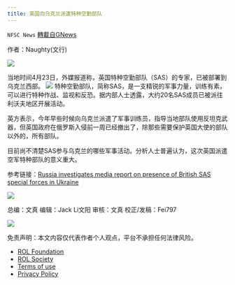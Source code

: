 ```yaml
---
title: 英国向乌克兰派遣特种空勤部队
---
```

`NFSC News` [轉載自GNews](https://gnews.org/zh-hans/2412794/)

作者：Naughty(文行)
 
![](https://assets.gnews.org/wp-content/uploads/2022/04/Screen-Shot-2022-04-23-at-7.21.17-PM-1.png)
 
当地时间4月23日，外媒报道称，英国特种空勤部队（SAS）的专家，已被部署到乌克兰西部。
 ![](https://assets.gnews.org/wp-content/uploads/2022/04/8-58.jpg) 
特种空勤部队，简称SAS，是一支精锐的军事力量，训练有素，可以进行特种作战、监视和反恐。据内部人士透露，大约20名SAS成员已被派往利沃夫地区开展活动。
 
英方表示，今年早些时候向乌克兰派遣了军事训练员，指导当地部队使用反坦克武器，但英国政府在俄罗斯入侵前一周已经撤出了，除那些需要保护英国大使的部队以外的，所有部队。
 
目前尚不清楚SAS参与乌克兰的哪些军事活动。分析人士普遍认为，这次英国派遣空军特种部队的意义重大。
 
参考链接：[Russia investigates media report on presence of British SAS special forces in Ukraine](https://www.reuters.com/world/russia-investigates-media-report-presence-british-sas-special-forces-ukraine-2022-04-23/)
 
![](https://assets.gnews.org/wp-content/uploads/2022/04/4-2-1.jpg)
 
总编：文真
编辑：Jack Li文阳
审核：文真
校正/发稿：Fei797
 
![](https://assets.gnews.org/wp-content/uploads/2022/04/Screen-Shot-2022-04-23-at-7.21.17-PM.png)

免责声明：本文内容仅代表作者个人观点，平台不承担任何法律风险。
  
- [ROL Foundation](https://rolfoundation.org/)
- [ROL Society](https://rolsociety.org/)
- [Terms of use](https://gnews.org/terms-of-use-3/)
- [Privacy Policy](https://gnews.org/privacy-policy/)
